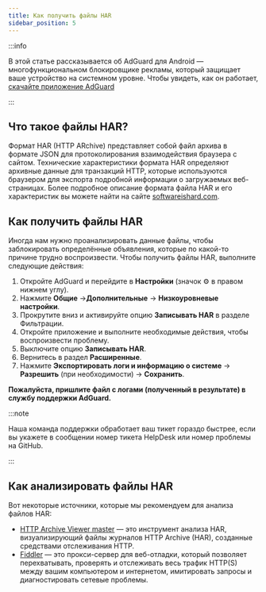 ```yaml
---
title: Как получить файлы HAR
sidebar_position: 5
---
```


:::info

В этой статье рассказывается об AdGuard для Android — многофункциональном блокировщике рекламы, который защищает ваше устройство на системном уровне. Чтобы увидеть, как он работает, [скачайте приложение AdGuard](https://adguard.com/download.html?auto=true)

:::

## Что такое файлы HAR?
Формат HAR (HTTP ARchive) представляет собой файл архива в формате JSON для протоколирования взаимодействия браузера с сайтом. Технические характеристики формата HAR определяют архивные данные для транзакций HTTP, которые используются браузером для экспорта подробной информации о загружаемых веб-страницах. Более подробное описание формата файла HAR и его характеристик вы можете найти на сайте [softwareishard.com](http://www.softwareishard.com/blog/har-12-spec/).

## Как получить файлы HAR
Иногда нам нужно проанализировать данные файлы, чтобы заблокировать определённые объявления, которые по какой-то причине трудно воспроизвести. Чтобы получить файлы HAR, выполните следующие действия:
1. Откройте AdGuard и перейдите в **Настройки** (значок ⚙ в правом нижнем углу).
2. Нажмите **Общие** →**Дополнительные** → **Низкоуровневые настройки**.
3. Прокрутите вниз и активируйте опцию **Записывать HAR** в разделе Фильтрации.
4. Откройте приложение и выполните необходимые действия, чтобы воспроизвести проблему.
5. Выключите опцию **Записывать HAR**.
6. Вернитесь в раздел **Расширенные**.
7. Нажмите **Экспортировать логи и информацию о системе** → **Разрешить** (при необходимости) → **Сохранить**.

**Пожалуйста, пришлите файл с логами (полученный в результате) в службу поддержки AdGuard.**

:::note

Наша команда поддержки обработает ваш тикет гораздо быстрее, если вы укажете в сообщении номер тикета HelpDesk или номер проблемы на GitHub.

:::

## Как анализировать файлы HAR
Вот некоторые источники, которые мы рекомендуем для анализа файлов HAR:
* [HTTP Archive Viewer master](https://gitgrimbo.github.io/harviewer/master/) — это инструмент анализа HAR, визуализирующий файлы журналов HTTP Archive (HAR), созданные средствами отслеживания HTTP.
* [Fiddler](https://www.telerik.com/fiddler) — это прокси-сервер для веб-отладки, который позволяет перехватывать, проверять и отслеживать весь трафик HTTP(S) между вашим компьютером и интернетом, имитировать запросы и диагностировать сетевые проблемы.
